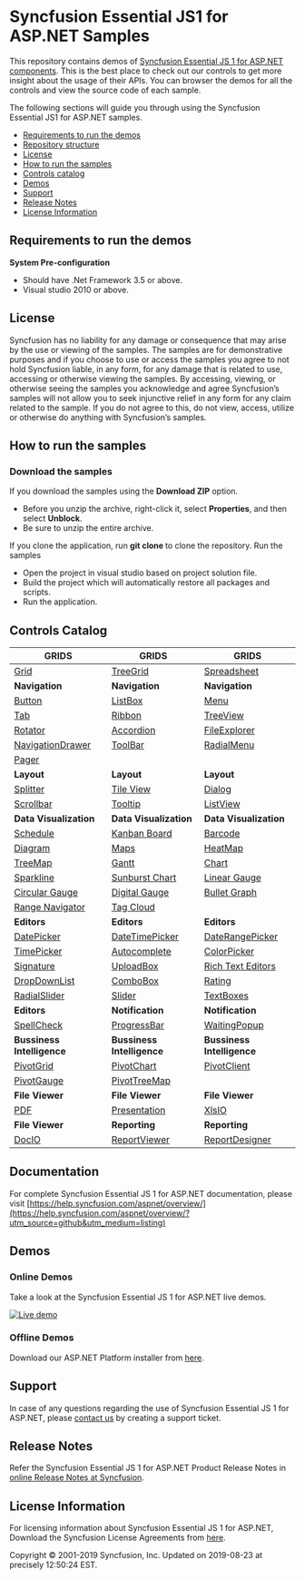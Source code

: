 # Syncfusion Essential JS1 for ASP.NET Samples

This repository contains demos of [Syncfusion Essential JS 1 for ASP.NET components](https://www.syncfusion.com/products/jquery/aspnet). This is the best place to check out our controls to get more insight about the usage of their APIs. You can browser the demos for all the controls and view the source code of each sample.

The following sections will guide you through using the Syncfusion Essential JS1 for ASP.NET samples.

* [Requirements to run the demos](#requirements-to-run-the-demos)
* [Repository structure](#repository-structure) 
* [License](#license)
* [How to run the samples](#how-to-run-the-samples)
* [Controls catalog](#controls-catalog)
* [Demos](#demos)
* [Support](#support)
* [Release Notes](#release-notes)
* [License Information](#license-information)

## Requirements to run the demos

**System Pre-configuration**

* Should have .Net Framework 3.5 or above.
* Visual studio 2010 or above.

## License

Syncfusion has no liability for any damage or consequence that may arise by the use or viewing of the samples. The samples are for demonstrative purposes and if you choose to use or access the samples you agree to not hold Syncfusion liable, in any form, for any damage that is related to use, accessing or otherwise viewing the samples. By accessing, viewing, or otherwise seeing the samples you acknowledge and agree Syncfusion’s samples will not allow you to seek injunctive relief in any form for any claim related to the sample. If you do not agree to this, do not view, access, utilize or otherwise do anything with Syncfusion’s samples.

## How to run the samples

### Download the samples

If you download the samples using the **Download ZIP** option.

* Before you unzip the archive, right-click it, select **Properties**, and then select **Unblock**.
* Be sure to unzip the entire archive.

If you clone the application, run **git clone <repository-url>** to clone the repository.
Run the samples

* Open the project in visual studio based on project solution file.
* Build the project which will automatically restore all packages and scripts.
* Run the application.

## Controls Catalog

| <b>GRIDS<b> | <b>GRIDS<b> | <b>GRIDS<b> |
| ------------- | --------------- | ----------- |
|[Grid](https://asp.syncfusion.com/demos/web/grid/defaultfunctionalities.aspx?utm_source=github&utm_medium=listing)|[TreeGrid](https://asp.syncfusion.com/demos/web/treegrid/treegriddefault.aspx?utm_source=github&utm_medium=listing)|[Spreadsheet](https://asp.syncfusion.com/demos/web/spreadsheet/defaultfunctionalities.aspx?utm_source=github&utm_medium=listing)|
| <b>Navigation<b> | <b>Navigation<b> | <b>Navigation<b> |
|[Button](https://asp.syncfusion.com/demos/web/buttons/defaultfunctionalities.aspx?utm_source=github&utm_medium=listing)|[ListBox](https://asp.syncfusion.com/demos/web/listbox/defaultfunctionalities.aspx?utm_source=github&utm_medium=listing)|[Menu](https://asp.syncfusion.com/demos/web/menu/defaultfunctionalities.aspx?utm_source=github&utm_medium=listing)|
|[Tab](https://asp.syncfusion.com/demos/web/tab/defaultfunctionalities.aspx?utm_source=github&utm_medium=listing)|[Ribbon](https://asp.syncfusion.com/demos/web/ribbon/defaultfunctionalities.aspx?utm_source=github&utm_medium=listing)|[TreeView](https://asp.syncfusion.com/demos/web/treeview/defaultfunctionalities.aspx?utm_source=github&utm_medium=listing)|
|[Rotator](https://asp.syncfusion.com/demos/web/rotator/defaultfunctionalities.aspx?utm_source=github&utm_medium=listing)|[Accordion](https://asp.syncfusion.com/demos/web/accordion/defaultfunctionalities.aspx?utm_source=github&utm_medium=listing)|[FileExplorer](https://asp.syncfusion.com/demos/web/fileexplorer/defaultfunctionalities.aspx?utm_source=github&utm_medium=listing)|
|[NavigationDrawer](https://asp.syncfusion.com/demos/web/navigationdrawer/defaultfunctionalities.aspx?utm_source=github&utm_medium=listing)|[ToolBar](https://asp.syncfusion.com/demos/web/toolbar/defaultfunctionalities.aspx?utm_source=github&utm_medium=listing)|[RadialMenu](https://asp.syncfusion.com/demos/web/radialmenu/defaultfunctionalities.aspx?utm_source=github&utm_medium=listing)|
|[Pager](https://asp.syncfusion.com/demos/web/pager/defaultfunctionalities.aspx?utm_source=github&utm_medium=listing)|
|<b>Layout</b>|<b>Layout</b>|<b>Layout</b> |
|[Splitter](https://asp.syncfusion.com/demos/web/splitter/defaultfunctionalities.aspx?utm_source=github&utm_medium=listing)|[Tile View](https://asp.syncfusion.com/demos/web/tileview/defaultfunctionalities.aspx?utm_source=github&utm_medium=listing)|[Dialog](https://asp.syncfusion.com/demos/web/dialog/defaultfunctionalities.aspx?utm_source=github&utm_medium=listing)|
|[Scrollbar](https://asp.syncfusion.com/demos/web/scrollbar/defaultfunctionalities.aspx?utm_source=github&utm_medium=listing)|[Tooltip](https://asp.syncfusion.com/demos/web/tooltip/defaultfunctionalities.aspx?utm_source=github&utm_medium=listing)|[ListView](https://asp.syncfusion.com/demos/web/listview/defaultfunctionalities.aspx?utm_source=github&utm_medium=listing)|
|<b>Data Visualization</b>|<b>Data Visualization</b>|<b>Data Visualization</b> |
|[Schedule](https://asp.syncfusion.com/demos/web/schedule/default.aspx?utm_source=github&utm_medium=listing)|[Kanban Board](https://asp.syncfusion.com/demos/web/kanbanboard/defaultfunctionalities.aspx?utm_source=github&utm_medium=listing)|[Barcode](https://asp.syncfusion.com/demos/web/barcode/defaultfunctionalities.aspx?utm_source=github&utm_medium=listing)|
|[Diagram](https://asp.syncfusion.com/demos/web/diagram/flowdiagram.aspx?utm_source=github&utm_medium=listing)|[Maps](https://asp.syncfusion.com/demos/web/maps/datamarkers.aspx?utm_source=github&utm_medium=listing)|[HeatMap](https://asp.syncfusion.com/demos/web/heatmap/cellmapbinding.aspx?utm_source=github&utm_medium=listing)|
|[TreeMap](https://asp.syncfusion.com/demos/web/treemap/customization.aspx?utm_source=github&utm_medium=listing)|[Gantt](https://asp.syncfusion.com/demos/web/gantt/default.aspx?utm_source=github&utm_medium=listing)|[Chart](https://asp.syncfusion.com/demos/web/chart/defaultfunctionalities.aspx?utm_source=github&utm_medium=listing)|
|[Sparkline](https://asp.syncfusion.com/demos/web/sparkline/default.aspx?utm_source=github&utm_medium=listing)|[Sunburst Chart](https://asp.syncfusion.com/demos/web/sunburstchart/default.aspx?utm_source=github&utm_medium=listing)|[Linear Gauge](https://asp.syncfusion.com/demos/web/lineargauge/default.aspx?utm_source=github&utm_medium=listing)|
|[Circular Gauge](https://asp.syncfusion.com/demos/web/circulargauge/default.aspx?utm_source=github&utm_medium=listing)|[Digital Gauge](https://asp.syncfusion.com/demos/web/digitalgauge/default.aspx?utm_source=github&utm_medium=listing)|[Bullet Graph](https://asp.syncfusion.com/demos/web/bulletgraph/default.aspx?utm_source=github&utm_medium=listing)|
|[Range Navigator](https://asp.syncfusion.com/demos/web/rangenavigator/default.aspx?utm_source=github&utm_medium=listing)|[Tag Cloud](https://asp.syncfusion.com/demos/web/tagcloud/defaultfunctionalities.aspx?utm_source=github&utm_medium=listing)| |
|<b>Editors</b>|<b>Editors</b>|<b>Editors</b> |
|[DatePicker](https://asp.syncfusion.com/demos/web/datepicker/defaultfunctionalities.aspx?utm_source=github&utm_medium=listing)|[DateTimePicker](https://asp.syncfusion.com/demos/web/datetimepicker/defaultfunctionalities.aspx?utm_source=github&utm_medium=listing)|[DateRangePicker](https://asp.syncfusion.com/demos/web/daterangepicker/defaultfunctionalities.aspx?utm_source=github&utm_medium=listing)|
|[TimePicker](https://asp.syncfusion.com/demos/web/timepicker/defaultfunctionalities.aspx?utm_source=github&utm_medium=listing)|[Autocomplete](https://asp.syncfusion.com/demos/web/autocomplete/defaultfunctionalities.aspx?utm_source=github&utm_medium=listing)|[ColorPicker](https://asp.syncfusion.com/demos/web/colorpicker/defaultfunctionalities.aspx?utm_source=github&utm_medium=listing)|
|[Signature](https://asp.syncfusion.com/demos/web/signature/defaultfunctionalities.aspx?utm_source=github&utm_medium=listing)|[UploadBox](https://asp.syncfusion.com/demos/web/uploadbox/defaultfunctionalities.aspx?utm_source=github&utm_medium=listing)|[Rich Text Editors](https://asp.syncfusion.com/demos/web/richtexteditor/defaultfunctionalities.aspx?utm_source=github&utm_medium=listing)|
|[DropDownList](https://asp.syncfusion.com/demos/web/dropdownlist/defaultfunctionalities.aspx?utm_source=github&utm_medium=listing)|[ComboBox](https://asp.syncfusion.com/demos/web/combobox/defaultfunctionalities.aspx?utm_source=github&utm_medium=listing)|[Rating](https://asp.syncfusion.com/demos/web/rating/defaultfunctionalities.aspx?utm_source=github&utm_medium=listing)|
|[RadialSlider](https://asp.syncfusion.com/demos/web/radialslider/defaultfunctionalities.aspx?utm_source=github&utm_medium=listing)|[Slider](https://asp.syncfusion.com/demos/web/slider/defaultfunctionalities.aspx?utm_source=github&utm_medium=listing)|[TextBoxes](https://asp.syncfusion.com/demos/web/textboxes/defaultfunctionalities.aspx?utm_source=github&utm_medium=listing)|
|<b>Editors</b>|<b>Notification</b>|<b>Notification</b> |
|[SpellCheck](https://asp.syncfusion.com/demos/web/spellcheck/defaultfunctionalities.aspx?utm_source=github&utm_medium=listing)|[ProgressBar](https://asp.syncfusion.com/demos/web/progressbar/defaultfunctionalities.aspx?utm_source=github&utm_medium=listing)|[WaitingPopup](https://asp.syncfusion.com/demos/web/waitingpopup/defaultfunctionalities.aspx?utm_source=github&utm_medium=listing)|
|<b>Bussiness Intelligence</b>|<b>Bussiness Intelligence</b>|<b>Bussiness Intelligence</b> |
|[PivotGrid](https://asp.syncfusion.com/demos/web/pivotgrid/relationaldefault.aspx?utm_source=github&utm_medium=listing)|[PivotChart](https://asp.syncfusion.com/demos/web/pivotchart/relationaldefault.aspx?utm_source=github&utm_medium=listing)|[PivotClient](https://asp.syncfusion.com/demos/web/pivotclient/relationaldefault.aspx?utm_source=github&utm_medium=listing)|
|[PivotGauge](https://asp.syncfusion.com/demos/web/pivotgauge/relationaldefault.aspx?utm_source=github&utm_medium=listing)|[PivotTreeMap](https://asp.syncfusion.com/demos/web/pivottreemap/default.aspx?utm_source=github&utm_medium=listing)||
|<b>File Viewer</b>|<b>File Viewer</b>|<b>File Viewer</b>|
|[PDF](https://asp.syncfusion.com/demos/web/pdf/jobapplication.aspx?utm_source=github&utm_medium=listing)|[Presentation](https://asp.syncfusion.com/demos/web/presentation/defaultfunctionality.aspx?utm_source=github&utm_medium=listing)|[XlsIO](https://asp.syncfusion.com/demos/web/xlsio/defaultfunctionalities.aspx?utm_source=github&utm_medium=listing)|
|<b>File Viewer</b>|<b>Reporting</b>|<b>Reporting</b> |
|[DocIO](https://asp.syncfusion.com/demos/web/docio/defaultfunctionalities.aspx?utm_source=github&utm_medium=listing)|[ReportViewer](https://asp.syncfusion.com/demos/web/reportviewer/salesdashboard.aspx?utm_source=github&utm_medium=listing) |[ReportDesigner](https://asp.syncfusion.com/demos/web/reportdesigner/defaultfunctionalities.aspx?utm_source=github&utm_medium=listing)|

## Documentation 

For complete Syncfusion Essential JS 1 for ASP.NET documentation, please visit [https://help.syncfusion.com/aspnet/overview/](https://help.syncfusion.com/aspnet/overview/?utm_source=github&utm_medium=listing)

## Demos

### Online Demos

Take a look at the Syncfusion Essential JS 1 for ASP.NET live demos.

[![Live demo](http://dabuttonfactory.com/button.png?t=Live+demo&f=Calibri-Bold&ts=24&tc=fff&tshs=1&tshc=000&hp=20&vp=8&c=5&bgt=gradient&bgc=3d85c6&ebgc=073763)](https://asp.syncfusion.com/demos/web/?utm_source=github&utm_medium=listing)

### Offline Demos

Download our ASP.NET Platform installer from [here](https://www.syncfusion.com/downloads/aspnet/?utm_source=github&utm_medium=listing).

## Support

In case of any questions regarding the use of Syncfusion Essential JS 1 for ASP.NET, please [contact us](https://www.syncfusion.com/support/?utm_source=github&utm_medium=listing) by creating a support ticket.

## Release Notes

Refer the Syncfusion Essential JS 1 for ASP.NET Product Release Notes in [online Release Notes at Syncfusion](https://help.syncfusion.com/aspnet/release-notes/?utm_source=github&utm_medium=listing).

## License Information

For licensing information about Syncfusion Essential JS 1 for ASP.NET, Download the Syncfusion License Agreements from [here](https://www.syncfusion.com/content/downloads/syncfusion_license.pdf).

<p>Copyright © 2001-2019 Syncfusion, Inc. Updated on 2019-08-23 at precisely 12:50:24 EST.</p>
